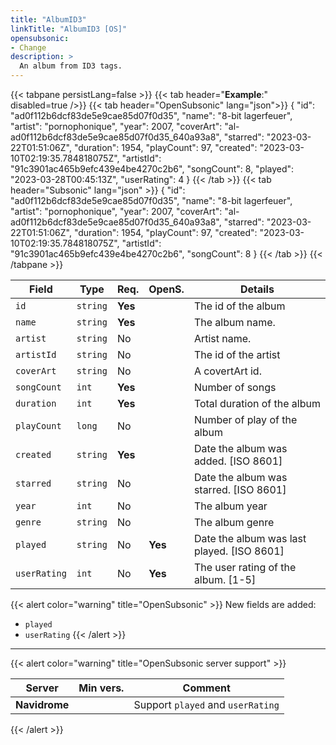 ```yaml
---
title: "AlbumID3"
linkTitle: "AlbumID3 [OS]"
opensubsonic:
- Change
description: >
  An album from ID3 tags.
---
```


{{< tabpane persistLang=false >}}
{{< tab header="**Example**:" disabled=true />}}
{{< tab header="OpenSubsonic" lang="json">}}
{
  "id": "ad0f112b6dcf83de5e9cae85d07f0d35",
  "name": "8-bit lagerfeuer",
  "artist": "pornophonique",
  "year": 2007,
  "coverArt": "al-ad0f112b6dcf83de5e9cae85d07f0d35_640a93a8",
  "starred": "2023-03-22T01:51:06Z",
  "duration": 1954,
  "playCount": 97,
  "created": "2023-03-10T02:19:35.784818075Z",
  "artistId": "91c3901ac465b9efc439e4be4270c2b6",
  "songCount": 8,
  "played": "2023-03-28T00:45:13Z",
  "userRating": 4
}
{{< /tab >}}
{{< tab header="Subsonic" lang="json" >}}
{
  "id": "ad0f112b6dcf83de5e9cae85d07f0d35",
  "name": "8-bit lagerfeuer",
  "artist": "pornophonique",
  "year": 2007,
  "coverArt": "al-ad0f112b6dcf83de5e9cae85d07f0d35_640a93a8",
  "starred": "2023-03-22T01:51:06Z",
  "duration": 1954,
  "playCount": 97,
  "created": "2023-03-10T02:19:35.784818075Z",
  "artistId": "91c3901ac465b9efc439e4be4270c2b6",
  "songCount": 8
}
{{< /tab >}}
{{< /tabpane >}}

| Field |  Type | Req. | OpenS. | Details |
| --- | --- | --- | --- | --- |
| `id` | `string` | **Yes** |     | The id of the album |
| `name` | `string` | **Yes** |     | The album name. |
| `artist` | `string` | No |     | Artist name.  |
| `artistId` | `string` | No |    | The id of the artist |
| `coverArt` | `string` | No |     | A covertArt id.  |
| `songCount` | `int` | **Yes** |     | Number of songs |
| `duration` | `int` | **Yes** |     | Total duration of the album |
| `playCount` | `long` | No |     | Number of play of the album |
| `created` | `string` | **Yes** |     | Date the album was added. [ISO 8601]|
| `starred` | `string` | No |     | Date the album was starred. [ISO 8601]|
| `year` | `int` | No |     | The album year|
| `genre` | `string` | No |     | The album genre|
| `played` | `string` | No | **Yes**    | Date the album was last played. [ISO 8601]|
| `userRating` | `int` | No | **Yes**    | The user rating of the album. [1-5]|

{{< alert color="warning" title="OpenSubsonic" >}}
New fields are added:

- `played`
- `userRating`
{{< /alert >}}

---

{{< alert color="warning" title="OpenSubsonic server support" >}}

| Server | Min vers. | Comment |
| --- | --- | --- |
| **Navidrome** |  | Support `played` and `userRating` |
{{< /alert >}}
